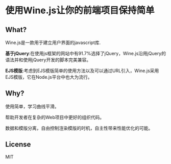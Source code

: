 # 使用Wine.js让你的前端项目保持简单


## What?

Wine.js是一款用于建立用户界面的javascript库.

__基于jQuery__:在使用js框架的网站中有91.7%选择了jQuery，Wine.js沿用jQuery的语法并和使用jQuery开发的脚本完美兼容。

__EJS模版__:考虑到EJS模版简单的使用方法以及可以通过URL引入，Wine.js采用EJS模版，它在Node.js平台中也大为流行。

## Why?

使用简单，学习曲线平滑。

帮助开发者在复杂的Web项目中更好的组织代码。

数据和模版分离，自由控制渲染模版的时机，自主性带来性能优化的可能。

## License

MIT
